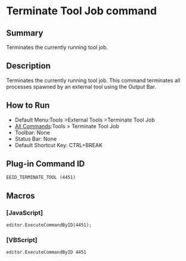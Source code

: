 # Terminate Tool Job command

## Summary

Terminates the currently running tool job.

## Description

Terminates the currently running tool job. This command terminates all processes spawned by an external tool using the Output Bar.

## How to Run

- Default Menu:Tools \>External Tools \>Terminate Tool Job
- [All Commands](all_commands):Tools >
Terminate Tool Job
- Toolbar: None
- Status Bar: None
- Default Shortcut Key: CTRL+BREAK

## Plug-in Command ID

```
EEID_TERMINATE_TOOL (4451)```

## Macros

### \[JavaScript\]

```
editor.ExecuteCommandByID(4451);
```

### \[VBScript\]

```
editor.ExecuteCommandByID 4451
```
